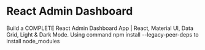 # React Admin Dashboard

Build a COMPLETE React Admin Dashboard App | React, Material UI, Data Grid, Light & Dark Mode. Using command npm install --legacy-peer-deps to install node_modules



